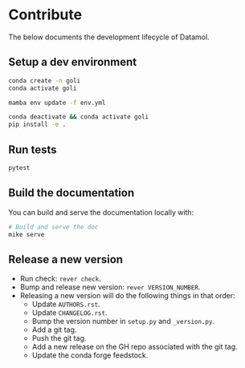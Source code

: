 # Contribute

The below documents the development lifecycle of Datamol.

## Setup a dev environment

```bash
conda create -n goli
conda activate goli

mamba env update -f env.yml

conda deactivate && conda activate goli
pip install -e .
```

## Run tests

```bash
pytest
```

## Build the documentation

You can build and serve the documentation locally with:

```bash
# Build and serve the doc
mike serve
```

## Release a new version

- Run check: `rever check`.
- Bump and release new version: `rever VERSION_NUMBER`.
- Releasing a new version will do the following things in that order:
  - Update `AUTHORS.rst`.
  - Update `CHANGELOG.rst`.
  - Bump the version number in `setup.py` and `_version.py`.
  - Add a git tag.
  - Push the git tag.
  - Add a new release on the GH repo associated with the git tag.
  - Update the conda forge feedstock.
